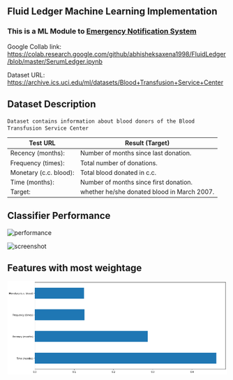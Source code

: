## Fluid Ledger Machine Learning Implementation

### This is a ML Module to <a href="https://github.com/abhisheksaxena1998/Emergency-Blood-Plasma-Notification-System">Emergency Notification System</a>

Google Collab link: https://colab.research.google.com/github/abhisheksaxena1998/FluidLedger/blob/master/SerumLedger.ipynb

Dataset URL: https://archive.ics.uci.edu/ml/datasets/Blood+Transfusion+Service+Center

## Dataset Description

    Dataset contains information about blood donors of the Blood Transfusion Service Center

Test URL | Result (Target)
------------ | -------------
Recency (months): | Number of months since last donation.
Frequency (times): | Total number of donations.
Monetary (c.c. blood): | Total blood donated in c.c.
Time (months): | Number of months since first donation.
Target: | whether he/she donated blood in March 2007.

## Classifier Performance

![performance](/Images/variationt.png)

![screenshot](/Images/variationte.png)

## Features with most weightage

![performance](/Images/most.png)
